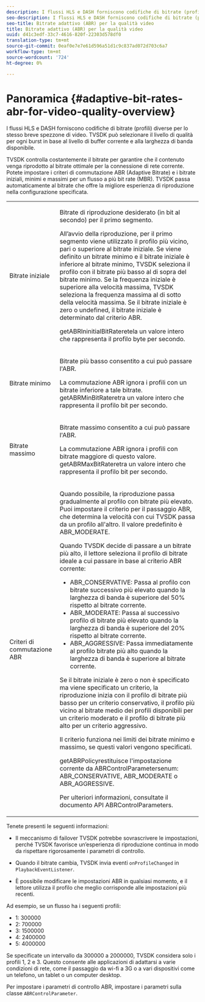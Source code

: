 ```yaml
---
description: I flussi HLS e DASH forniscono codifiche di bitrate (profili) diverse per lo stesso breve spezzone di video. TVSDK può selezionare il livello di qualità per ogni burst in base al livello di buffer corrente e alla larghezza di banda disponibile.
seo-description: I flussi HLS e DASH forniscono codifiche di bitrate (profili) diverse per lo stesso breve spezzone di video. TVSDK può selezionare il livello di qualità per ogni burst in base al livello di buffer corrente e alla larghezza di banda disponibile.
seo-title: Bitrate adattivo (ABR) per la qualità video
title: Bitrate adattivo (ABR) per la qualità video
uuid: d41c3edf-33c7-4616-820f-22303d578df0
translation-type: tm+mt
source-git-commit: 0eaf0e7e7e61d596a51d1c9c837ad072d703c6a7
workflow-type: tm+mt
source-wordcount: '724'
ht-degree: 0%

---
```



# Panoramica {#adaptive-bit-rates-abr-for-video-quality-overview}

I flussi HLS e DASH forniscono codifiche di bitrate (profili) diverse per lo stesso breve spezzone di video. TVSDK può selezionare il livello di qualità per ogni burst in base al livello di buffer corrente e alla larghezza di banda disponibile.

TVSDK controlla costantemente il bitrate per garantire che il contenuto venga riprodotto al bitrate ottimale per la connessione di rete corrente. Potete impostare i criteri di commutazione ABR (Adaptive Bitrate) e i bitrate iniziali, minimi e massimi per un flusso a più bit rate (MBR). TVSDK passa automaticamente al bitrate che offre la migliore esperienza di riproduzione nella configurazione specificata.

<table id="table_AF838E082235406AA359BF1C1A77F85F"> 
 <tbody> 
  <tr> 
   <td colname="col01"> Bitrate iniziale </td> 
   <td colname="col2"> <p>Bitrate di riproduzione desiderato (in bit al secondo) per il primo segmento. </p> <p>All’avvio della riproduzione, per il primo segmento viene utilizzato il profilo più vicino, pari o superiore al bitrate iniziale. Se viene definito un bitrate minimo e il bitrate iniziale è inferiore al bitrate minimo, TVSDK seleziona il profilo con il bitrate più basso al di sopra del bitrate minimo. Se la frequenza iniziale è superiore alla velocità massima, TVSDK seleziona la frequenza massima al di sotto della velocità massima. Se il bitrate iniziale è zero o undefined, il bitrate iniziale è determinato dal criterio ABR. </p> <p><span class="codeph"> </span> getABRIninitialBitRateretela un valore intero che rappresenta il profilo byte per secondo. </p> </td> 
  </tr> 
  <tr> 
   <td colname="col01"> Bitrate minimo </td> 
   <td colname="col2"> <p>Bitrate più basso consentito a cui può passare l'ABR. </p> <p>La commutazione ABR ignora i profili con un bitrate inferiore a tale bitrate. <span class="codeph"> </span> getABRMinBitRateretra un valore intero che rappresenta il profilo bit per secondo. </p> </td> 
  </tr> 
  <tr> 
   <td colname="col01"> Bitrate massimo </td> 
   <td colname="col2"> <p>Bitrate massimo consentito a cui può passare l'ABR. </p> <p>La commutazione ABR ignora i profili con bitrate maggiore di questo valore. <span class="codeph"> </span> getABRMaxBitRateretra un valore intero che rappresenta il profilo bit per secondo. </p> </td> 
  </tr> 
  <tr> 
   <td colname="col01"> Criteri di commutazione ABR </td> 
   <td colname="col2"> <p>Quando possibile, la riproduzione passa gradualmente al profilo con bitrate più elevato. Puoi impostare il criterio per il passaggio ABR, che determina la velocità con cui TVSDK passa da un profilo all'altro. Il valore predefinito è <span class="codeph"> ABR_MODERATE</span>. </p> <p>Quando TVSDK decide di passare a un bitrate più alto, il lettore seleziona il profilo di bitrate ideale a cui passare in base al criterio ABR corrente: 
     <ul id="ul_AC9C99D84A3B4A8DBD1A05CC05DEE771"> 
      <li id="li_B79C0AA2CBFB42FF98A257CEC9C400BA"><span class="codeph"> ABR_CONSERVATIVE</span>: Passa al profilo con bitrate successivo più elevato quando la larghezza di banda è superiore del 50% rispetto al bitrate corrente. </li> 
      <li id="li_38CC3A95D8634F359D0F7C273D0108C0"><span class="codeph"> ABR_MODERATE</span>: Passa al successivo profilo di bitrate più elevato quando la larghezza di banda è superiore del 20% rispetto al bitrate corrente. </li> 
      <li id="li_E845C035420D4B3FB2B179F448F8CA85"><span class="codeph"> ABR_AGGRESSIVE</span>: Passa immediatamente al profilo bitrate più alto quando la larghezza di banda è superiore al bitrate corrente. </li> 
     </ul> </p> <p>Se il bitrate iniziale è zero o non è specificato ma viene specificato un criterio, la riproduzione inizia con il profilo di bitrate più basso per un criterio conservativo, il profilo più vicino al bitrate medio dei profili disponibili per un criterio moderato e il profilo di bitrate più alto per un criterio aggressivo. </p> <p>Il criterio funziona nei limiti dei bitrate minimo e massimo, se questi valori vengono specificati. </p> <p> <span class="codeph"> </span> getABRPolicyrestituisce l'impostazione corrente da  <span class="codeph"> </span> ABRControlParametersenum:  <span class="codeph"> ABR_CONSERVATIVE</span>,  <span class="codeph"> ABR_MODERATE</span> o  <span class="codeph"> ABR_AGGRESSIVE</span>. </p> <p>Per ulteriori informazioni, consultate il documento API ABRControlParameters.</p> </td> 
  </tr> 
 </tbody> 
</table>

Tenete presenti le seguenti informazioni:

* Il meccanismo di failover TVSDK potrebbe sovrascrivere le impostazioni, perché TVSDK favorisce un’esperienza di riproduzione continua in modo da rispettare rigorosamente i parametri di controllo.
* Quando il bitrate cambia, TVSDK invia eventi `onProfileChanged` in `PlaybackEventListener`.

* È possibile modificare le impostazioni ABR in qualsiasi momento, e il lettore utilizza il profilo che meglio corrisponde alle impostazioni più recenti.

Ad esempio, se un flusso ha i seguenti profili:

* 1: 300000
* 2: 700000
* 3: 1500000
* 4: 2400000
* 5: 4000000

Se specificate un intervallo da 300000 a 2000000, TVSDK considera solo i profili 1, 2 e 3. Questo consente alle applicazioni di adattarsi a varie condizioni di rete, come il passaggio da wi-fi a 3G o a vari dispositivi come un telefono, un tablet o un computer desktop.

Per impostare i parametri di controllo ABR, impostare i parametri sulla classe `ABRControlParameter`.
